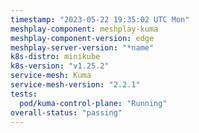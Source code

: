 ```yaml
---
timestamp: "2023-05-22 19:35:02 UTC Mon"
meshplay-component: meshplay-kuma
meshplay-component-version: edge
meshplay-server-version: "*name"
k8s-distro: minikube
k8s-version: "v1.25.2"
service-mesh: Kuma
service-mesh-version: "2.2.1"
tests:
  pod/kuma-control-plane: "Running"
overall-status: "passing"
---
```

